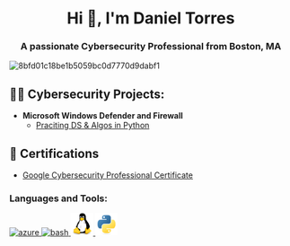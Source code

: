 <h1 align="center">Hi 👋, I'm Daniel Torres</h1>
<h3 align="center">A passionate Cybersecurity Professional from Boston, MA</h3>


![8bfd01c18be1b5059bc0d7770d9dabf1](https://github.com/Cyber-Daniel-T/Cyber-Daniel-T/assets/140210401/f033289a-be1b-4add-a915-fe3d13af3c24)








<h2>👨‍💻 Cybersecurity Projects:</h2>

- <b>Microsoft Windows Defender and Firewall</b>
  - [Praciting DS & Algos in Python]([https://github.com/joshmadakor1/Algorithms-Practice](https://www.youtube.com/watch?v=MHsI8hJmggI))


<h2>📝 Certifications</h2>

- [Google Cybersecurity Professional Certificate](https://www.coursera.org/account/accomplishments/specialization/certificate/MZJSKFN76V2V)


<p align="left">
</p>

<h3 align="left">Languages and Tools:</h3>
<p align="left"> <a href="https://azure.microsoft.com/en-in/" target="_blank" rel="noreferrer"> <img src="https://www.vectorlogo.zone/logos/microsoft_azure/microsoft_azure-icon.svg" alt="azure" width="40" height="40"/> </a> <a href="https://www.gnu.org/software/bash/" target="_blank" rel="noreferrer"> <img src="https://www.vectorlogo.zone/logos/gnu_bash/gnu_bash-icon.svg" alt="bash" width="40" height="40"/> </a> <a href="https://www.linux.org/" target="_blank" rel="noreferrer"> <img src="https://raw.githubusercontent.com/devicons/devicon/master/icons/linux/linux-original.svg" alt="linux" width="40" height="40"/> </a> <a href="https://www.python.org" target="_blank" rel="noreferrer"> <img src="https://raw.githubusercontent.com/devicons/devicon/master/icons/python/python-original.svg" alt="python" width="40" height="40"/> </a> </p>

